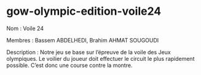 # gow-olympic-edition-voile24
Nom : Voile 24

Membres : Bassem ABDELHEDI, Brahim AHMAT SOUGOUDI

Description : Notre jeu se base sur l’épreuve de la voile des Jeux olympiques. Le voilier du joueur 
doit effectuer le circuit le plus rapidement possible. C’est donc une course contre la 
montre. 
